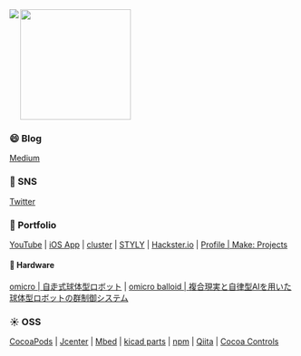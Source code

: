 <img align="left" src="https://github-readme-stats.vercel.app/api?username=tichise&count_private=true&show_icons=true" />
<img src="https://github-readme-stats.vercel.app/api/top-langs/?username=tichise" height="195px" />


### 😄 Blog
[Medium](https://medium.com/tichise)

### 📍 SNS
[Twitter](https://twitter.com/tichise)

### 🚗 Portfolio
[YouTube](https://www.youtube.com/channel/UClGPdAFB6kcgkg77eS4gyNw) | [iOS App](https://apps.apple.com/jp/developer/takuya-ichise/id306411634) | [cluster](https://cluster.mu/u/tichise) | [STYLY](https://gallery.styly.cc/artist/tichise/scenes) | [Hackster.io](https://www.hackster.io/tichise) | [Profile | Make: Projects](https://makeprojects.com/profile/tichise)

#### 🤖 Hardware
[omicro | 自走式球体型ロボット](https://omicro.tokyo/2022/07/18/omicro/) | [omicro balloid | 複合現実と自律型AIを用いた球体型ロボットの群制御システム](https://omicro.tokyo/2022/07/17/omicro-balloid/)

### ☀️ OSS
[CocoaPods](https://cocoapods.org/owners/6707) | [Jcenter](https://bintray.com/ichise) | [Mbed](https://os.mbed.com/users/tichise/) | [kicad parts](https://github.com/tichise/kicad-parts) | [npm](https://www.npmjs.com/~tichise) | [Qiita](https://qiita.com/tichise) | [Cocoa Controls](https://www.cocoacontrols.com/authors/tichise)
